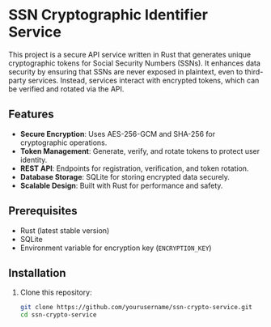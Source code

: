 # SSN Cryptographic Identifier Service

This project is a secure API service written in Rust that generates unique cryptographic tokens for Social Security Numbers (SSNs). It enhances data security by ensuring that SSNs are never exposed in plaintext, even to third-party services. Instead, services interact with encrypted tokens, which can be verified and rotated via the API.

## Features

- **Secure Encryption**: Uses AES-256-GCM and SHA-256 for cryptographic operations.
- **Token Management**: Generate, verify, and rotate tokens to protect user identity.
- **REST API**: Endpoints for registration, verification, and token rotation.
- **Database Storage**: SQLite for storing encrypted data securely.
- **Scalable Design**: Built with Rust for performance and safety.

## Prerequisites

- Rust (latest stable version)
- SQLite
- Environment variable for encryption key (`ENCRYPTION_KEY`)

## Installation

1. Clone this repository:
   ```bash
   git clone https://github.com/yourusername/ssn-crypto-service.git
   cd ssn-crypto-service
